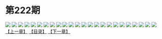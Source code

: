 # 第222期
![](https://mao.mhtupian.com/uploads/img/7563/181992/001.jpg)
![](https://mao.mhtupian.com/uploads/img/7563/181992/002.jpg)
![](https://mao.mhtupian.com/uploads/img/7563/181992/003.jpg)
![](https://mao.mhtupian.com/uploads/img/7563/181992/004.jpg)
![](https://mao.mhtupian.com/uploads/img/7563/181992/005.jpg)
![](https://mao.mhtupian.com/uploads/img/7563/181992/006.jpg)
![](https://mao.mhtupian.com/uploads/img/7563/181992/007.jpg)
![](https://mao.mhtupian.com/uploads/img/7563/181992/008.jpg)
![](https://mao.mhtupian.com/uploads/img/7563/181992/009.jpg)
![](https://mao.mhtupian.com/uploads/img/7563/181992/010.jpg)
![](https://mao.mhtupian.com/uploads/img/7563/181992/011.jpg)
![](https://mao.mhtupian.com/uploads/img/7563/181992/012.jpg)
![](https://mao.mhtupian.com/uploads/img/7563/181992/013.jpg)
![](https://mao.mhtupian.com/uploads/img/7563/181992/014.jpg)
![](https://mao.mhtupian.com/uploads/img/7563/181992/015.jpg)
![](https://mao.mhtupian.com/uploads/img/7563/181992/016.jpg)
![](https://mao.mhtupian.com/uploads/img/7563/181992/017.jpg)
![](https://mao.mhtupian.com/uploads/img/7563/181992/018.jpg)
![](https://mao.mhtupian.com/uploads/img/7563/181992/019.jpg)
![](https://mao.mhtupian.com/uploads/img/7563/181992/020.jpg)
![](https://mao.mhtupian.com/uploads/img/7563/181992/021.jpg)
![](https://mao.mhtupian.com/uploads/img/7563/181992/022.jpg)
![](https://mao.mhtupian.com/uploads/img/7563/181992/023.jpg)
![](https://mao.mhtupian.com/uploads/img/7563/181992/024.jpg)
[【上一章】](./60.md)
[【目录】](./README.md)
[【下一章】](./62.md)
